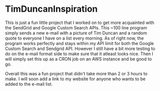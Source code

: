 TimDuncanInspiration
====================

This is just a fun little project that I worked on to get more acquainted with the SendGrid and Google Custom Search APIs. This ~100 line program simply sends a new e-mail with a picture of Tim Duncan and a random quote to everyone I have on a list every morning. As of right now, the program works perfectly and stays within my API limit for both the Google Custom Search and Sendgrid API. However I still have a bit more testing to do on the e-mail format side to make sure that it atleast looks nice. Then I will simply set this up as a CRON job on an AWS instance and be good to go.

Overall this was a fun project that didn't take more than 2 or 3 hours to make. I will soon add a link to my website for anyone who wants to be added to the e-mail list.

